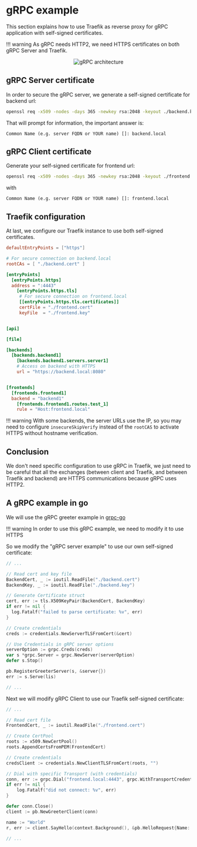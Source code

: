 # gRPC example

This section explains how to use Traefik as reverse proxy for gRPC application with self-signed certificates.

!!! warning
    As gRPC needs HTTP2, we need HTTPS certificates on both gRPC Server and Traefik.

<p align="center">
<img src="/img/grpc.svg" alt="gRPC architecture" title="gRPC architecture" />
</p>

## gRPC Server certificate

In order to secure the gRPC server, we generate a self-signed certificate for backend url:

```bash
openssl req -x509 -nodes -days 365 -newkey rsa:2048 -keyout ./backend.key -out ./backend.cert
```

That will prompt for information, the important answer is:

```
Common Name (e.g. server FQDN or YOUR name) []: backend.local
```

## gRPC Client certificate

Generate your self-signed certificate for frontend url:

```bash
openssl req -x509 -nodes -days 365 -newkey rsa:2048 -keyout ./frontend.key -out ./frontend.cert
```

with

```
Common Name (e.g. server FQDN or YOUR name) []: frontend.local
```

## Traefik configuration

At last, we configure our Traefik instance to use both self-signed certificates.

```toml
defaultEntryPoints = ["https"]

# For secure connection on backend.local
rootCAs = [ "./backend.cert" ]

[entryPoints]
  [entryPoints.https]
  address = ":4443"
    [entryPoints.https.tls]
     # For secure connection on frontend.local
     [[entryPoints.https.tls.certificates]]
     certFile = "./frontend.cert"
     keyFile  = "./frontend.key"


[api]

[file]

[backends]
  [backends.backend1]
    [backends.backend1.servers.server1]
    # Access on backend with HTTPS
    url = "https://backend.local:8080"


[frontends]
  [frontends.frontend1]
  backend = "backend1"
    [frontends.frontend1.routes.test_1]
    rule = "Host:frontend.local"
```

!!! warning
    With some backends, the server URLs use the IP, so you may need to configure `insecureSkipVerify` instead of the `rootCAS` to activate HTTPS without hostname verification.

## Conclusion

We don't need specific configuration to use gRPC in Traefik, we just need to be careful that all the exchanges (between client and Traefik, and between Traefik and backend) are HTTPS communications because gRPC uses HTTP2.

## A gRPC example in go

We will use the gRPC greeter example in [grpc-go](https://github.com/grpc/grpc-go/tree/master/examples/helloworld)

!!! warning
    In order to use this gRPC example, we need to modify it to use HTTPS

So we modify the "gRPC server example" to use our own self-signed certificate:

```go
// ...

// Read cert and key file
BackendCert, _ := ioutil.ReadFile("./backend.cert")
BackendKey, _ := ioutil.ReadFile("./backend.key")

// Generate Certificate struct
cert, err := tls.X509KeyPair(BackendCert, BackendKey)
if err != nil {
  log.Fatalf("failed to parse certificate: %v", err)
}

// Create credentials
creds := credentials.NewServerTLSFromCert(&cert)

// Use Credentials in gRPC server options
serverOption := grpc.Creds(creds)
var s *grpc.Server = grpc.NewServer(serverOption)
defer s.Stop()

pb.RegisterGreeterServer(s, &server{})
err := s.Serve(lis)

// ...
```

Next we will modify gRPC Client to use our Traefik self-signed certificate:

```go
// ...

// Read cert file
FrontendCert, _ := ioutil.ReadFile("./frontend.cert")

// Create CertPool
roots := x509.NewCertPool()
roots.AppendCertsFromPEM(FrontendCert)

// Create credentials
credsClient := credentials.NewClientTLSFromCert(roots, "")

// Dial with specific Transport (with credentials)
conn, err := grpc.Dial("frontend.local:4443", grpc.WithTransportCredentials(credsClient))
if err != nil {
    log.Fatalf("did not connect: %v", err)
}

defer conn.Close()
client := pb.NewGreeterClient(conn)

name := "World"
r, err := client.SayHello(context.Background(), &pb.HelloRequest{Name: name})

// ...
```

